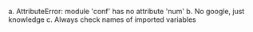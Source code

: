 a. AttributeError: module 'conf' has no attribute 'num'
b. No google, just knowledge
c. Always check names of imported variables

